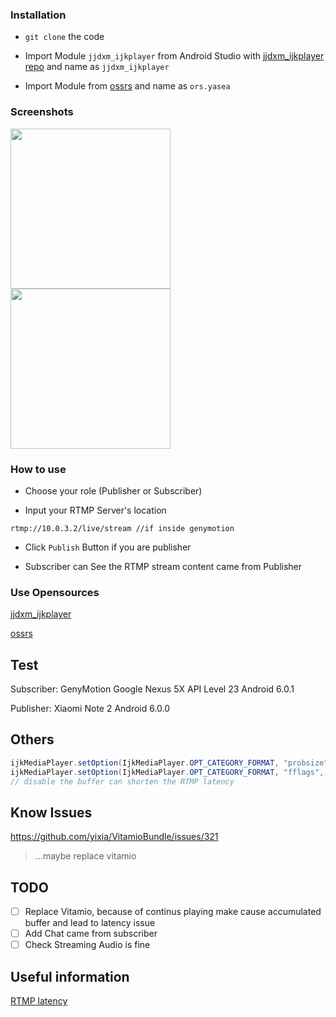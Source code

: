 

### Installation
- ```git clone``` the code

- Import Module ```jjdxm_ijkplayer``` from Android Studio with [jjdxm_ijkplayer repo](https://github.com/jjdxmashl/jjdxm_ijkplayer) and name as ```jjdxm_ijkplayer```

- Import Module from [ossrs](https://github.com/begeekmyfriend/yasea) and name as ```ors.yasea```

### Screenshots
<div>
<img width=256 src="https://dl2.pushbulletusercontent.com/WolTqTEF6nak2SmTrAI35xOcifZotdnm/Screenshot_2017-10-01-15-43-10-419_fudreamer.com.livetalk.png" />
<img width=256 src="https://i.imgur.com/qUldsDx.jpg" />
</div>

### How to use

- Choose your role (Publisher or Subscriber)

- Input your RTMP Server's location

```rtmp://10.0.3.2/live/stream //if inside genymotion```

- Click ```Publish``` Button if you are publisher

- Subscriber can See the RTMP stream content came from Publisher


### Use Opensources 

[jjdxm_ijkplayer](https://github.com/jjdxmashl/jjdxm_ijkplayer)

[ossrs](https://github.com/begeekmyfriend/yasea)


Test
-----
Subscriber: GenyMotion Google Nexus 5X API Level 23 Android 6.0.1

Publisher: Xiaomi Note 2 Android 6.0.0

Others
---
```java
ijkMediaPlayer.setOption(IjkMediaPlayer.OPT_CATEGORY_FORMAT, "probsize", 4096);
ijkMediaPlayer.setOption(IjkMediaPlayer.OPT_CATEGORY_FORMAT, "fflags", "nobuffer"); 
// disable the buffer can shorten the RTMP latency
```

Know Issues
---
https://github.com/yixia/VitamioBundle/issues/321
> ...maybe replace vitamio

TODO
---
- [ ] Replace Vitamio, because of continus playing make cause accumulated buffer and lead to latency issue  
- [ ] Add Chat came from subscriber
- [ ] Check Streaming Audio is fine

Useful information
---
[RTMP latency](https://github.com/Bilibili/ijkplayer/issues/2485)


